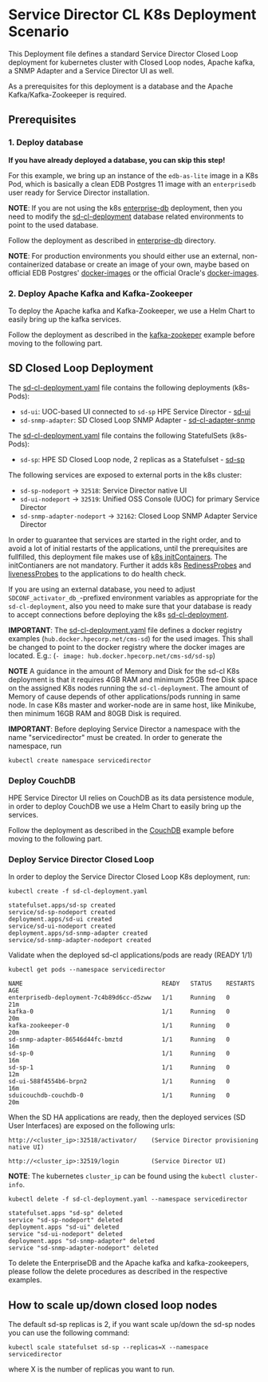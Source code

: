 # Service Director CL K8s Deployment Scenario

This Deployment file defines a standard Service Director Closed Loop deployment for kubernetes cluster with Closed Loop nodes, Apache kafka, a SNMP Adapter and a Service Director UI as well.

As a prerequisites for this deployment is a database and the Apache Kafka/Kafka-Zookeeper is required.


## Prerequisites
### 1. Deploy database

**If you have already deployed a database, you can skip this step!**

For this example, we bring up an instance of the `edb-as-lite` image in a K8s Pod, which is basically a clean EDB Postgres 11 image with an `enterprisedb` user ready for Service Director installation.

**NOTE**: If you are not using the k8s [enterprise-db](../enterprise-db) deployment, then you need to modify the [sd-cl-deployment](sd-cl-deployment.yaml) database related environments to point to the used database.

Follow the deployment as described in [enterprise-db](../enterprise-db) directory.

**NOTE**: For production environments you should either use an external, non-containerized database or create an image of your own, maybe based on official EDB Postgres' [docker-images](http://containers.enterprisedb.com) or the official Oracle's [docker-images](https://github.com/oracle/docker-images).


### 2. Deploy Apache Kafka and Kafka-Zookeeper
To deploy the Apache kafka and Kafka-Zookeeper, we use a Helm Chart to easily bring up the kafka services.

Follow the deployment as described in the [kafka-zookeper](../kafka-zookeeper) example before moving to the following part.


## SD Closed Loop Deployment

The [sd-cl-deployment.yaml](sd-cl-deployment.yaml) file contains the following deployments (k8s-Pods):

- `sd-ui`: UOC-based UI connected to `sd-sp` HPE Service Director - [sd-ui](/docker/images/sd-ui)
- `sd-snmp-adapter`: SD Closed Loop SNMP Adapter - [sd-cl-adapter-snmp](/docker/images/sd-cl-adapter-snmp)

The [sd-cl-deployment.yaml](sd-cl-deployment.yaml) file contains the following StatefulSets (k8s-Pods):

- `sd-sp`: HPE SD Closed Loop node, 2 replicas as a Statefulset - [sd-sp](/docker/images/sd-sp)

The following services are exposed to external ports in the k8s cluster:
- `sd-sp-nodeport`              -> `32518`: Service Director native UI
- `sd-ui-nodeport`              -> `32519`: Unified OSS Console (UOC) for primary Service Director
- `sd-snmp-adapter-nodeport`    -> `32162`: Closed Loop SNMP Adapter Service Director

In order to guarantee that services are started in the right order, and to avoid a lot of initial restarts of the applications, until the prerequisites are fullfilled, this deployment file makes use of [k8s initContainers](https://kubernetes.io/docs/concepts/workloads/pods/init-containers/).
The initContianers are not mandatory.
Further it adds k8s [RedinessProbes](https://kubernetes.io/docs/tasks/configure-pod-container/configure-liveness-readiness-probes/) and [livenessProbes](https://kubernetes.io/docs/tasks/configure-pod-container/configure-liveness-readiness-probes/) to the applications to do health check.

If you are using an external database, you need to adjust `SDCONF_activator_db_`-prefixed environment variables as appropriate for the `sd-cl-deployment`, also you need to make sure that your database is ready to accept connections before deploying the k8s [sd-cl-deployment](sd-cl-deployment.yaml).

**IMPORTANT**: The [sd-cl-deployment.yaml](sd-cl-deployment.yaml) file defines a docker registry examples (`hub.docker.hpecorp.net/cms-sd`) for the used images. This shall be changed to point to the docker registry where the docker images are located. E.g.: (`- image: hub.docker.hpecorp.net/cms-sd/sd-sp`)

**NOTE** A guidance in the amount of Memory and Disk for the sd-cl K8s deployment is that it requires 4GB RAM and minimum 25GB free Disk space on the assigned K8s nodes running the `sd-cl-deployment`. The amount of Memory of cause depends of other applications/pods running in same node.
In case K8s master and worker-node are in same host, like Minikube, then minimum 16GB RAM and 80GB Disk is required.

**IMPORTANT**: Before deploying Service Director a namespace with the name "servicedirector" must be created. In order to generate the namespace, run

    kubectl create namespace servicedirector


### Deploy CouchDB

HPE Service Director UI relies on CouchDB as its data persistence module, in order to deploy CouchDB we use a Helm Chart to easily bring up the services.

Follow the deployment as described in the [CouchDB](../couchdb) example before moving to the following part.


### Deploy Service Director Closed Loop

In order to deploy the Service Director Closed Loop K8s deployment, run:

    kubectl create -f sd-cl-deployment.yaml

```
statefulset.apps/sd-sp created
service/sd-sp-nodeport created
deployment.apps/sd-ui created
service/sd-ui-nodeport created
deployment.apps/sd-snmp-adapter created
service/sd-snmp-adapter-nodeport created
```

Validate when the deployed sd-cl applications/pods are ready (READY 1/1)

    kubectl get pods --namespace servicedirector

```
NAME                                       READY   STATUS    RESTARTS   AGE
enterprisedb-deployment-7c4b89d6cc-d5zww   1/1     Running   0          21m
kafka-0                                    1/1     Running   0          20m
kafka-zookeeper-0                          1/1     Running   0          20m
sd-snmp-adapter-86546d44fc-bmztd           1/1     Running   0          16m
sd-sp-0                                    1/1     Running   0          16m
sd-sp-1                                    1/1     Running   0          12m
sd-ui-588f4554b6-brpn2                     1/1     Running   0          16m
sduicouchdb-couchdb-0                      1/1     Running   0          20m
```

When the SD HA applications are ready, then the deployed services (SD User Interfaces) are exposed on the following urls:

    http://<cluster_ip>:32518/activator/    (Service Director provisioning native UI)

    http://<cluster_ip>:32519/login         (Service Director UI)

**NOTE**: The kubernetes `cluster_ip` can be found using the `kubectl cluster-info`.

    kubectl delete -f sd-cl-deployment.yaml --namespace servicedirector

```
statefulset.apps "sd-sp" deleted
service "sd-sp-nodeport" deleted
deployment.apps "sd-ui" deleted
service "sd-ui-nodeport" deleted
deployment.apps "sd-snmp-adapter" deleted
service "sd-snmp-adapter-nodeport" deleted
```

To delete the EnterpriseDB and the Apache kafka and kafka-zookeepers, please follow the delete procedures as described in the respective examples.


## How to scale up/down closed loop nodes

The default sd-sp replicas is 2, if you want scale up/down the sd-sp nodes you can use the following command:

    kubectl scale statefulset sd-sp --replicas=X --namespace servicedirector

where X is the number of replicas you want to run.
